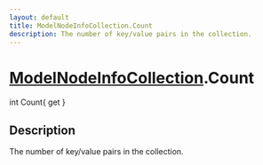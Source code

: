```yaml
---
layout: default
title: ModelNodeInfoCollection.Count
description: The number of key/value pairs in the collection.
---
```

# [ModelNodeInfoCollection]({{site.url}}/Pages/StereoKit/ModelNodeInfoCollection.html).Count

<div class='signature' markdown='1'>
int Count{ get }
</div>

## Description
The number of key/value pairs in the collection.

